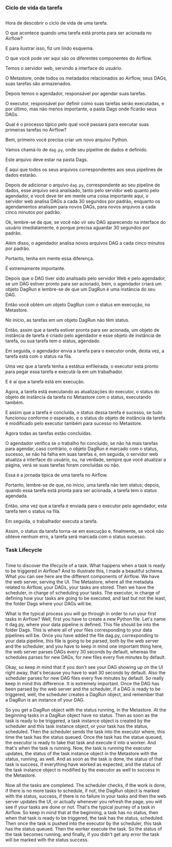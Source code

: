 ### Ciclo de vida da tarefa
##

Hora de descobrir o ciclo de vida de uma tarefa.

O que acontece quando uma tarefa está pronta para ser acionada no Airflow? 

E para ilustrar isso, fiz um lindo esquema. 

O que você pode ver aqui são os diferentes componentes do Airflow. 

Temos o servidor web, servindo a interface do usuário. 

O Metastore, onde todos os metadados relacionados ao Airflow, seus DAGs, suas tarefas são armazenados. 

Depois temos o agendador, responsável por agendar suas tarefas. 

O executor, responsável por definir como suas tarefas serão executadas, e por último, mas não menos importante, a pasta Dags onde ficarão seus DAGs.

Qual é o processo típico pelo qual você passará para executar suas primeiras tarefas no Airflow? 

Bem, primeiro você precisa criar um novo arquivo Python. 

Vamos chamá-lo de ```dag.py```, onde seu pipeline de dados é definido. 

Este arquivo deve estar na pasta Dags. 

É aqui que todos os seus arquivos correspondentes aos seus pipelines de dados estarão.

Depois de adicionar o arquivo ```dag.py```, correspondente ao seu pipeline de dados, esse arquivo será analisado, tanto pelo servidor web quanto pelo agendador, e você deve ter em mente uma coisa importante aqui, o servidor web analisa DAGs a cada 30 segundos por padrão, enquanto os agendamentos analisam para novos DAGs, para novos arquivos a cada cinco minutos por padrão.

Ok, lembre-se de que, se você não vir seu DAG aparecendo na interface do usuário imediatamente, é porque precisa aguardar 30 segundos por padrão. 

Além disso, o agendador analisa novos arquivos DAG a cada cinco minutos por padrão. 

Portanto, tenha em mente essa diferença. 

É extremamente importante. 

Depois que o DAG tiver sido analisado pelo servidor Web e pelo agendador, se um DAG estiver pronto para ser acionado, bem, o agendador criará um objeto DagRun e lembre-se de que um DagRun é uma instância do seu DAG.

Então você obtém um objeto DagRun com o status em execução, no Metastore.

No início, as tarefas em um objeto DagRun não têm status. 

Então, assim que a tarefa estiver pronta para ser acionada, um objeto de instância de tarefa é criado pelo agendador e esse objeto de instância de tarefa, ou sua tarefa tem o status, agendado. 

Em seguida, o agendador envia a tarefa para o executor onde, desta vez, a tarefa está com o status na fila. 

Uma vez que a tarefa tenha a estátua enfileirada, o executor está pronto para pegar essa tarefa e executá-la em um trabalhador. 

E é aí que a tarefa está em execução. 

Agora, a tarefa está executando as atualizações do executor, o status do objeto de instância da tarefa no Metastore com o status, executando também. 

E assim que a tarefa é concluída, o status dessa tarefa é sucesso, se tudo funcionou conforme o esperado, e o status do objeto de instância da tarefa é modificado pelo executor também para sucesso no Metastore.

Agora todas as tarefas estão concluídas. 

O agendador verifica se o trabalho foi concluído, se não há mais tarefas para agendar, caso contrário, o objeto DagRun é marcado com o status, sucesso, se não há falha em suas tarefas e, em seguida, o servidor web atualiza a interface do usuário, ou, na verdade, sempre que você atualizar a página, verá se suas tarefas foram concluídas ou não.

Essa é a jornada típica de uma tarefa no Airflow. 

Portanto, lembre-se de que, no início, uma tarefa não tem status; depois, quando essa tarefa está pronta para ser acionada, a tarefa tem o status agendada. 

Então, uma vez que a tarefa é enviada para o executor pelo agendador, esta tarefa tem o status na fila. 

Em seguida, o trabalhador executa a tarefa. 

Assim, o status da tarefa torna-se em execução e, finalmente, se você não obteve nenhum erro, a tarefa será marcada com o status sucesso.


### Task Lifecycle
##

Time to discover the lifecycle of a task. What happens when a task is ready to be triggered in Airflow? And to illustrate this, I made a beautiful schema. What you can see here are the different components of Airflow. We have the web server, serving the UI. The Metastore, where all the metadata related to Airflow, your DAGs, your tasks are stored. Then we have the scheduler, in charge of scheduling your tasks. The executor, in charge of defining how your tasks are going to be executed, and last but not the least, the folder Dags where your DAGs will be.

What is the typical process you will go through in order to run your first tasks in Airflow? Well, first you have to create a new Python file. Let's name it dag.py, where your data pipeline is defined. This file should be into the folder Dags. This is where all of your files corresponding to your data pipelines will be. Once you have added the file dag.py, corresponding to your data pipeline, this file is going to be parsed, both by the web server and the scheduler, and you have to keep in mind one important thing here, the web server parses DAGs every 30 seconds by default, whereas the schedules parses for new DAGs, for new files every five minutes by default.

Okay, so keep in mind that if you don't see your DAG showing up on the UI right away, that's because you have to wait 30 seconds by default. Also the scheduler parses for new DAG files every five minutes by default. So really keep in mind this difference. It is extremely important. Once the DAG has been parsed by the web server and the scheduler, if a DAG is ready to be triggered, well, the scheduler creates a DagRun object, and remember that a DagRun is an instance of your DAG.

So you get a DagRun object with the status running, in the Metastore. At the beginning tasks in a DagRun object have no status. Then as soon as the task is ready to be triggered, a task instance object is created by the scheduler and this task instance object, or your task has the status, scheduled. Then the scheduler sends the task into the executor where, this time the task has the status queued. Once the task has the statue queued, the executor is ready to take that task and execute it into a worker. And that's when the task is running. Now, the task is running the executor updates, the status of the task instance object in the Metastore with the status, running, as well. And as soon as the task is done, the status of that task is success, if everything have worked as expected, and the status of the task instance object is modified by the executor as well to success in the Metastore.

Now all the tasks are completed. The scheduler checks, if the work is done, if there is no more tasks to schedule, if not, the DagRun object is marked with the status, success, if there is no failure in your tasks and then the web server updates the UI, or actually whenever you refresh the page, you will see if your tasks are done or not. That's the typical journey of a task in Airflow. So keep in mind that at the beginning, a task has no status, then when that task is ready to be triggered, the task has the status, scheduled. Then once the task is pushed into the executor by the scheduler, this task has the status queued. Then the worker execute the task. So the status of the task becomes running, and finally, if you didn't get any error the task will be marked with the status success.
